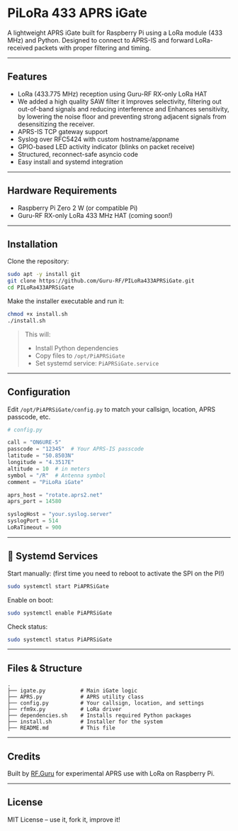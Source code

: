 # PiLoRa 433 APRS iGate

A lightweight APRS iGate built for Raspberry Pi using a LoRa module (433 MHz) and Python. Designed to connect to APRS-IS and forward LoRa-received packets with proper filtering and timing. 

---

##  Features

- LoRa (433.775 MHz) reception using Guru-RF RX-only LoRa HAT
- We added a high quality SAW filter it Improves selectivity, filtering out out-of-band signals and reducing interference and Enhances sensitivity, by lowering the noise floor and preventing strong adjacent signals from desensitizing the receiver.
- APRS-IS TCP gateway support
- Syslog over RFC5424 with custom hostname/appname
- GPIO-based LED activity indicator (blinks on packet receive)
- Structured, reconnect-safe asyncio code
- Easy install and systemd integration

---

## Hardware Requirements

- Raspberry Pi Zero 2 W (or compatible Pi)
- Guru-RF RX-only LoRa 433 MHz HAT (coming soon!)

---

## Installation

Clone the repository:

```bash
sudo apt -y install git
git clone https://github.com/Guru-RF/PILoRa433APRSiGate.git
cd PILoRa433APRSiGate
```

Make the installer executable and run it:

```bash
chmod +x install.sh
./install.sh
```

> This will:
> - Install Python dependencies
> - Copy files to `/opt/PiAPRSiGate`
> - Set systemd service: `PiAPRSiGate.service`

---

## Configuration

Edit `/opt/PiAPRSiGate/config.py` to match your callsign, location, APRS passcode, etc.

```python
# config.py

call = "ON6URE-5"
passcode = "12345"  # Your APRS-IS passcode
latitude = "50.8503N"
longitude = "4.3517E"
altitude = 10  # in meters
symbol = "/R"  # Antenna symbol
comment = "PiLoRa iGate"

aprs_host = "rotate.aprs2.net"
aprs_port = 14580

syslogHost = "your.syslog.server"
syslogPort = 514
LoRaTimeout = 900
```

---

## 🔌 Systemd Services

Start manually: (first time you need to reboot to activate the SPI on the PI!)

```bash
sudo systemctl start PiAPRSiGate
```

Enable on boot:

```bash
sudo systemctl enable PiAPRSiGate
```

Check status:

```bash
sudo systemctl status PiAPRSiGate
```

---

## Files & Structure

```
.
├── igate.py           # Main iGate logic 
├── APRS.py            # APRS utility class
├── config.py          # Your callsign, location, and settings
├── rfm9x.py           # LoRa driver 
├── dependencies.sh    # Installs required Python packages
├── install.sh         # Installer for the system
├── README.md          # This file
```

---

## Credits

Built by [RF.Guru](https://rf.guru) for experimental APRS use with LoRa on Raspberry Pi.

---

## License

MIT License – use it, fork it, improve it!

